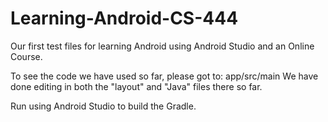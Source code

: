 # Learning-Android-CS-444
Our first test files for learning Android using Android Studio and an Online Course.

To see the code we have used so far, please got to:
app/src/main
We have done editing in both the "layout" and "Java" files there so far.

Run using Android Studio to build the Gradle.

